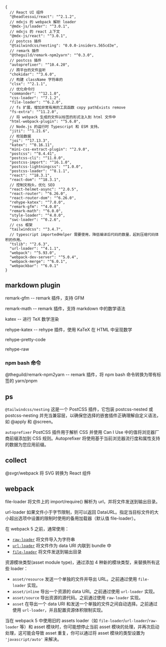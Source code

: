 ```jsonc
{
  // React UI 组件
  "@headlessui/react": "^2.1.2",
  // mdxjs 的 webpack 解析 loader
  "@mdx-js/loader": "^3.0.1",
  // mdxjs 的 react 上下文
  "@mdx-js/react": "^3.0.1",
  // postcss 插件
  "@tailwindcss/nesting": "0.0.0-insiders.565cd3e",
  // remark 插件
  "@theguild/remark-npm2yarn": "^0.3.0",
  // postcss 插件
  "autoprefixer": "^10.4.20",
  // 跨平台的文件监听
  "chokidar": "^3.6.0",
  // 构建 className 字符串的
  "clsx": "^2.1.1",
  // 优化命令行
  "commander": "^12.1.0",
  "css-loader": "^7.1.2",
  "file-loader": "^6.2.0",
  // fs 扩展，增加非常有用的工具函数 copy pathExists remove
  "fs-extra": "^11.2.0",
  // 将 webpack 生成的文件以标签的形式注入到 html 文件中
  "html-webpack-plugin": "^5.6.0",
  // Node.js 的运行时 Typescript 和 ESM 支持。
  "jiti": "^1.21.6",
  // 校验数据
  "joi": "^17.13.3",
  "katex": "^0.16.11",
  "mini-css-extract-plugin": "^2.9.0",
  "postcss": "^8.4.41",
  "postcss-cli": "^11.0.0",
  "postcss-import": "^16.1.0",
  "postcss-lightningcss": "^1.0.0",
  "postcss-loader": "^8.1.1",
  "react": "^18.3.1",
  "react-dom": "^18.3.1",
  // 控制文档头，优化 SEO
  "react-helmet-async": "^2.0.5",
  "react-router": "^6.26.0",
  "react-router-dom": "^6.26.0",
  "rehype-katex": "^7.0.0",
  "remark-gfm": "^4.0.0",
  "remark-math": "^6.0.0",
  "style-loader": "^4.0.0",
  "swc-loader": "^0.2.6",
  // css 框架
  "tailwindcss": "^3.4.7",
  // typescript importedHelper 需要使用，降低编译后代码的数量，起到压缩代码体积的作用。
  "tslib": "^2.6.3",
  "url-loader": "^4.1.1",
  "webpack": "^5.93.0",
  "webpack-dev-server": "^5.0.4",
  "webpack-merge": "^6.0.1",
  "webpackbar": "^6.0.1"
}
```

## markdown plugin

remark-gfm -- remark 插件，支持 GFM

remark-math -- remark 插件，支持 markdown 中的数学语法

katex -- 进行 TeX 数学渲染

rehype-katex -- rehype 插件，使用 KaTeX 在 HTML 中呈现数学

rehype-pretty-code

rehype-raw

### npm bash 命令

@theguild/remark-npm2yarn -- remark 插件，将 npm bash 命令转换为带有标签的 yarn/pnpm

## ps

`@tailwindcss/nesting` 这是一个 PostCSS 插件，它包装 postcss-nested 或 postcss-nesting 并充当兼容层，以确保您选择的嵌套插件正确理解自定义语法，如 @apply 和 @screen。

`autoprefixer` PostCSS 插件用于解析 CSS 并使用 Can I Use 中的值将浏览器厂商前缀添加到 CSS 规则。Autoprefixer 将使用基于当前浏览器流行度和属性支持的数据为您应用前缀。

## collect

@svgr/webpack 将 SVG 转换为 React 组件

## webpack

file-loader 将文件上的 import/require() 解析为 url，并将文件发送到输出目录。

url-loader 如果文件小于字节限制，则可以返回 DataURL。指定当目标文件的大小超出选项中设置的限制时使用的备用加载器（默认值 file-loader）。

在 webpack 5 之前，通常使用：

- [`raw-loader`](https://v4.webpack.js.org/loaders/raw-loader/) 将文件导入为字符串
- [`url-loader`](https://v4.webpack.js.org/loaders/url-loader/) 将文件作为 data URI 内联到 bundle 中
- [`file-loader`](https://v4.webpack.js.org/loaders/file-loader/) 将文件发送到输出目录

资源模块类型(asset module type)，通过添加 4 种新的模块类型，来替换所有这些 loader：

- `asset/resource` 发送一个单独的文件并导出 URL。之前通过使用 `file-loader` 实现。
- `asset/inline` 导出一个资源的 data URI。之前通过使用 `url-loader` 实现。
- `asset/source` 导出资源的源代码。之前通过使用 `raw-loader` 实现。
- `asset` 在导出一个 data URI 和发送一个单独的文件之间自动选择。之前通过使用 `url-loader`，并且配置资源体积限制实现。

当在 webpack 5 中使用旧的 assets loader（如 `file-loader`/`url-loader`/`raw-loader` 等）和 asset 模块时，你可能想停止当前 asset 模块的处理，并再次启动处理，这可能会导致 asset 重复，你可以通过将 asset 模块的类型设置为 `'javascript/auto'` 来解决。
